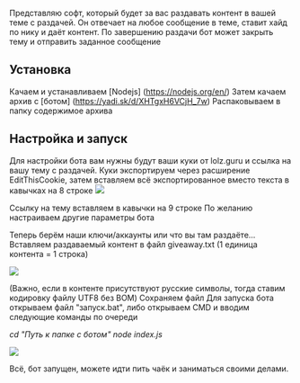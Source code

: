 
Представляю софт, который будет за вас раздавать контент в вашей теме с раздачей. Он отвечает на любое сообщение в теме, ставит хайд по нику и даёт контент. По завершению раздачи бот может закрыть тему и отправить заданное сообщение


## Установка

Качаем и устанавливаем [Nodejs] (https://nodejs.org/en/)
Затем качаем архив с [ботом] (https://yadi.sk/d/XHTgxH6VCjH_7w)
Распаковываем в папку содержимое архива

## Настройка и запуск

Для настройки бота вам нужны будут ваши куки от lolz.guru и ссылка на вашу тему с раздачей.
Куки экспортируем через расширение EditThisCookie, затем вставляем всё экспортированное вместо текста в кавычках на 8 строке
<img src="https://i.imgur.com/F02BqbX.png">

Ссылку на тему вставляем в кавычки на 9 строке
По желанию настраиваем другие параметры бота

Теперь берём наши ключи/аккаунты или что вы там раздаёте... Вставляем раздаваемый контент в файл giveaway.txt (1 единица контента = 1 строка)

<img src="https://i.imgur.com/wlp7AkG.png">

(Важно, если в контенте присутствуют русские символы, тогда ставим кодировку файлу UTF8 без BOM)
Сохраняем файл
Для запуска бота открываем файл "запуск.bat", либо открываем CMD
и вводим следующие команды по очереди

*cd "Путь к папке с ботом"
node index.js*

<img src="https://i.imgur.com/MASvxWs.png">

Всё, бот запущен, можете идти пить чаёк и заниматься своими делами.

